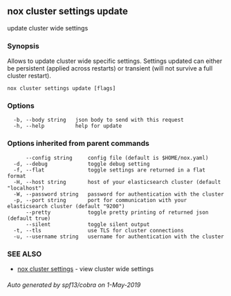## nox cluster settings update

update cluster wide settings

### Synopsis

Allows to update cluster wide specific settings.
Settings updated can either be persistent (applied across restarts)
or transient (will not survive a full cluster restart).

```
nox cluster settings update [flags]
```

### Options

```
  -b, --body string   json body to send with this request
  -h, --help          help for update
```

### Options inherited from parent commands

```
      --config string     config file (default is $HOME/nox.yaml)
  -d, --debug             toggle debug setting
  -f, --flat              toggle settings are returned in a flat format
  -H, --host string       host of your elasticsearch cluster (default "localhost")
  -W, --password string   password for authentication with the cluster
  -p, --port string       port for communication with your elasticsearch cluster (default "9200")
      --pretty            toggle pretty printing of returned json (default true)
      --silent            toggle silent output
  -t, --tls               use TLS for cluster connections
  -u, --username string   username for authentication with the cluster
```

### SEE ALSO

* [nox cluster settings](nox_cluster_settings.md)	 - view cluster wide settings

###### Auto generated by spf13/cobra on 1-May-2019
